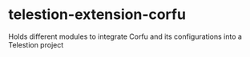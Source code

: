 # telestion-extension-corfu
Holds different modules to integrate Corfu and its configurations into a Telestion project
